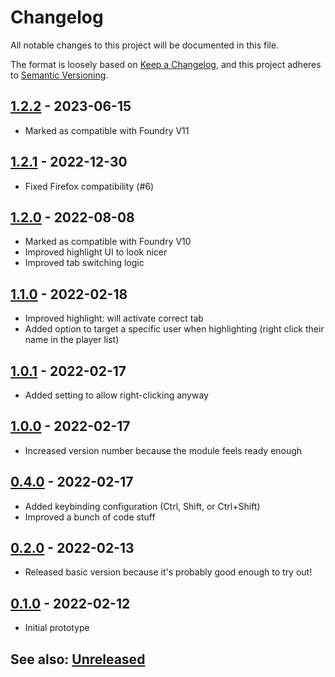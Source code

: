 # Changelog
All notable changes to this project will be documented in this file.

The format is loosely based on [Keep a Changelog](https://keepachangelog.com/en/1.0.0/),
and this project adheres to [Semantic Versioning](https://semver.org/spec/v2.0.0.html).

## [1.2.2] - 2023-06-15
- Marked as compatible with Foundry V11

## [1.2.1] - 2022-12-30
- Fixed Firefox compatibility (#6)

## [1.2.0] - 2022-08-08
- Marked as compatible with Foundry V10
- Improved highlight UI to look nicer
- Improved tab switching logic

## [1.1.0] - 2022-02-18
- Improved highlight: will activate correct tab
- Added option to target a specific user when highlighting (right click their name in the player list)

## [1.0.1] - 2022-02-17
- Added setting to allow right-clicking anyway

## [1.0.0] - 2022-02-17
- Increased version number because the module feels ready enough

## [0.4.0] - 2022-02-17
- Added keybinding configuration (Ctrl, Shift, or Ctrl+Shift)
- Improved a bunch of code stuff

## [0.2.0] - 2022-02-13
- Released basic version because it's probably good enough to try out!

## [0.1.0] - 2022-02-12
- Initial prototype

## See also: [Unreleased]

[0.1.0]: https://github.com/shemetz/remote-highlight-ui/compare/0.1.0...0.1.0
[0.2.0]: https://github.com/shemetz/remote-highlight-ui/compare/0.1.0...0.2.0
[0.4.0]: https://github.com/shemetz/remote-highlight-ui/compare/0.2.0...0.4.0
[1.0.0]: https://github.com/shemetz/remote-highlight-ui/compare/0.4.0...1.0.0
[1.0.1]: https://github.com/shemetz/remote-highlight-ui/compare/1.0.0...1.0.1
[1.1.0]: https://github.com/shemetz/remote-highlight-ui/compare/1.0.1...1.1.0
[1.2.0]: https://github.com/shemetz/remote-highlight-ui/compare/1.1.0...1.2.0
[1.2.1]: https://github.com/shemetz/remote-highlight-ui/compare/1.2.0...1.2.1
[1.2.2]: https://github.com/shemetz/remote-highlight-ui/compare/1.2.1...1.2.2
[Unreleased]: https://github.com/shemetz/remote-highlight-ui/compare/1.2.2...HEAD
